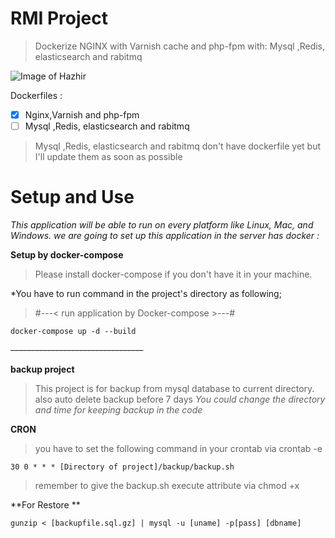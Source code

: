 # RMI Project

> Dockerize NGINX with Varnish cache and php-fpm with:
> Mysql ,Redis, elasticsearch and rabitmq

![Image of Hazhir](https://i.ibb.co/JtmJFq2/image.jpg "RMI")

 Dockerfiles :
- [x] Nginx,Varnish and php-fpm
- [ ] Mysql ,Redis, elasticsearch and rabitmq
>Mysql ,Redis, elasticsearch and rabitmq don't have dockerfile yet but I'll update them as soon as possible
    
# Setup and Use
*This application will be able to run on every platform like Linux, Mac, and Windows. we are going to set up this application in the server has docker :*

**Setup by docker-compose**


>Please install docker-compose if you don't have it in your machine.

*You have to run command in the project's directory as following;

> #---< run application by Docker-compose >---#

```
docker-compose up -d --build
```

~~---------------------------------~~

**backup project**
>This project is for backup from mysql database to current directory.
>also auto delete backup before 7 days
*You could change the directory and time for keeping backup in the code*

**CRON**
>you have to set the following command in your crontab via crontab -e

```
30 0 * * * [Directory of project]/backup/backup.sh
```
>remember to give the backup.sh execute attribute via chmod +x

**For Restore **
```
gunzip < [backupfile.sql.gz] | mysql -u [uname] -p[pass] [dbname]
```
